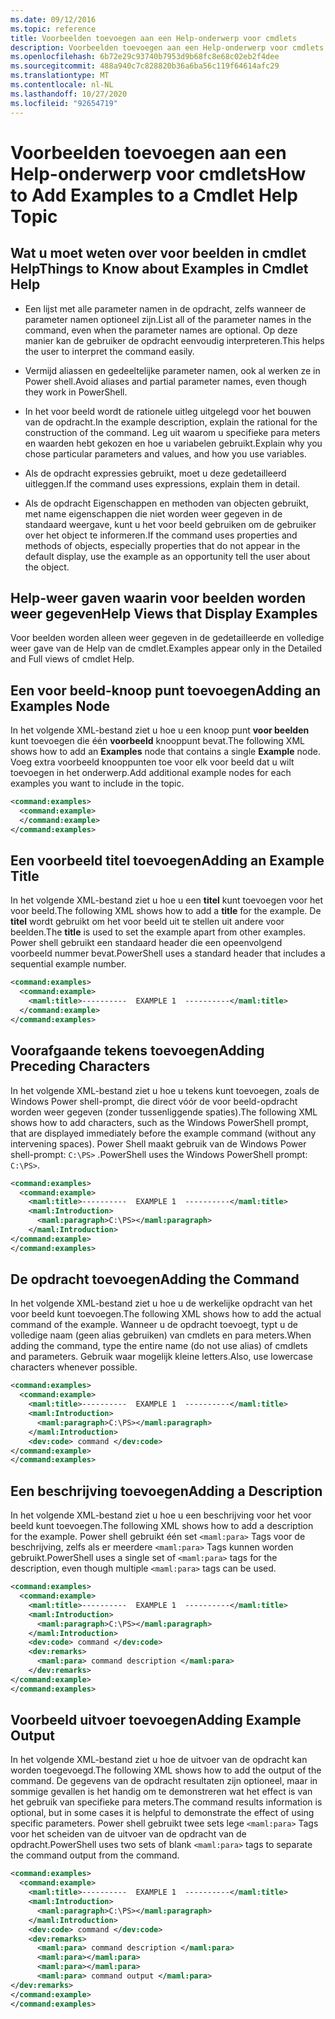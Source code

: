 ```yaml
---
ms.date: 09/12/2016
ms.topic: reference
title: Voorbeelden toevoegen aan een Help-onderwerp voor cmdlets
description: Voorbeelden toevoegen aan een Help-onderwerp voor cmdlets
ms.openlocfilehash: 6b72e29c93740b7953d9b68fc8e68c02eb2f4dee
ms.sourcegitcommit: 488a940c7c828820b36a6ba56c119f64614afc29
ms.translationtype: MT
ms.contentlocale: nl-NL
ms.lasthandoff: 10/27/2020
ms.locfileid: "92654719"
---
```

# <a name="how-to-add-examples-to-a-cmdlet-help-topic"></a><span data-ttu-id="64722-103">Voorbeelden toevoegen aan een Help-onderwerp voor cmdlets</span><span class="sxs-lookup"><span data-stu-id="64722-103">How to Add Examples to a Cmdlet Help Topic</span></span>

## <a name="things-to-know-about-examples-in-cmdlet-help"></a><span data-ttu-id="64722-104">Wat u moet weten over voor beelden in cmdlet Help</span><span class="sxs-lookup"><span data-stu-id="64722-104">Things to Know about Examples in Cmdlet Help</span></span>

- <span data-ttu-id="64722-105">Een lijst met alle parameter namen in de opdracht, zelfs wanneer de parameter namen optioneel zijn.</span><span class="sxs-lookup"><span data-stu-id="64722-105">List all of the parameter names in the command, even when the parameter names are optional.</span></span> <span data-ttu-id="64722-106">Op deze manier kan de gebruiker de opdracht eenvoudig interpreteren.</span><span class="sxs-lookup"><span data-stu-id="64722-106">This helps the user to interpret the command easily.</span></span>

- <span data-ttu-id="64722-107">Vermijd aliassen en gedeeltelijke parameter namen, ook al werken ze in Power shell.</span><span class="sxs-lookup"><span data-stu-id="64722-107">Avoid aliases and partial parameter names, even though they work in PowerShell.</span></span>

- <span data-ttu-id="64722-108">In het voor beeld wordt de rationele uitleg uitgelegd voor het bouwen van de opdracht.</span><span class="sxs-lookup"><span data-stu-id="64722-108">In the example description, explain the rational for the construction of the command.</span></span> <span data-ttu-id="64722-109">Leg uit waarom u specifieke para meters en waarden hebt gekozen en hoe u variabelen gebruikt.</span><span class="sxs-lookup"><span data-stu-id="64722-109">Explain why you chose particular parameters and values, and how you use variables.</span></span>

- <span data-ttu-id="64722-110">Als de opdracht expressies gebruikt, moet u deze gedetailleerd uitleggen.</span><span class="sxs-lookup"><span data-stu-id="64722-110">If the command uses expressions, explain them in detail.</span></span>

- <span data-ttu-id="64722-111">Als de opdracht Eigenschappen en methoden van objecten gebruikt, met name eigenschappen die niet worden weer gegeven in de standaard weergave, kunt u het voor beeld gebruiken om de gebruiker over het object te informeren.</span><span class="sxs-lookup"><span data-stu-id="64722-111">If the command uses properties and methods of objects, especially properties that do not appear in the default display, use the example as an opportunity tell the user about the object.</span></span>

## <a name="help-views-that-display-examples"></a><span data-ttu-id="64722-112">Help-weer gaven waarin voor beelden worden weer gegeven</span><span class="sxs-lookup"><span data-stu-id="64722-112">Help Views that Display Examples</span></span>

<span data-ttu-id="64722-113">Voor beelden worden alleen weer gegeven in de gedetailleerde en volledige weer gave van de Help van de cmdlet.</span><span class="sxs-lookup"><span data-stu-id="64722-113">Examples appear only in the Detailed and Full views of cmdlet Help.</span></span>

## <a name="adding-an-examples-node"></a><span data-ttu-id="64722-114">Een voor beeld-knoop punt toevoegen</span><span class="sxs-lookup"><span data-stu-id="64722-114">Adding an Examples Node</span></span>

<span data-ttu-id="64722-115">In het volgende XML-bestand ziet u hoe u een knoop punt **voor beelden** kunt toevoegen die één **voorbeeld** knooppunt bevat.</span><span class="sxs-lookup"><span data-stu-id="64722-115">The following XML shows how to add an **Examples** node that contains a single **Example** node.</span></span> <span data-ttu-id="64722-116">Voeg extra voorbeeld knooppunten toe voor elk voor beeld dat u wilt toevoegen in het onderwerp.</span><span class="sxs-lookup"><span data-stu-id="64722-116">Add additional example nodes for each examples you want to include in the topic.</span></span>

```xml
<command:examples>
  <command:example>
  </command:example>
</command:examples>
```

## <a name="adding-an-example-title"></a><span data-ttu-id="64722-117">Een voorbeeld titel toevoegen</span><span class="sxs-lookup"><span data-stu-id="64722-117">Adding an Example Title</span></span>

<span data-ttu-id="64722-118">In het volgende XML-bestand ziet u hoe u een **titel** kunt toevoegen voor het voor beeld.</span><span class="sxs-lookup"><span data-stu-id="64722-118">The following XML shows how to add a **title** for the example.</span></span> <span data-ttu-id="64722-119">De **titel** wordt gebruikt om het voor beeld uit te stellen uit andere voor beelden.</span><span class="sxs-lookup"><span data-stu-id="64722-119">The **title** is used to set the example apart from other examples.</span></span> <span data-ttu-id="64722-120">Power shell gebruikt een standaard header die een opeenvolgend voorbeeld nummer bevat.</span><span class="sxs-lookup"><span data-stu-id="64722-120">PowerShell uses a standard header that includes a sequential example number.</span></span>

```xml
<command:examples>
  <command:example>
    <maml:title>----------  EXAMPLE 1  ----------</maml:title>
  </command:example>
</command:examples>
```

## <a name="adding-preceding-characters"></a><span data-ttu-id="64722-121">Voorafgaande tekens toevoegen</span><span class="sxs-lookup"><span data-stu-id="64722-121">Adding Preceding Characters</span></span>

<span data-ttu-id="64722-122">In het volgende XML-bestand ziet u hoe u tekens kunt toevoegen, zoals de Windows Power shell-prompt, die direct vóór de voor beeld-opdracht worden weer gegeven (zonder tussenliggende spaties).</span><span class="sxs-lookup"><span data-stu-id="64722-122">The following XML shows how to add characters, such as the Windows PowerShell prompt, that are displayed immediately before the example command (without any intervening spaces).</span></span> <span data-ttu-id="64722-123">Power Shell maakt gebruik van de Windows Power shell-prompt: `C:\PS>` .</span><span class="sxs-lookup"><span data-stu-id="64722-123">PowerShell uses the Windows PowerShell prompt: `C:\PS>`.</span></span>

```xml
<command:examples>
  <command:example>
    <maml:title>----------  EXAMPLE 1  ----------</maml:title>
    <maml:Introduction>
      <maml:paragraph>C:\PS></maml:paragraph>
    </maml:Introduction>
</command:example>
</command:examples>
```

## <a name="adding-the-command"></a><span data-ttu-id="64722-124">De opdracht toevoegen</span><span class="sxs-lookup"><span data-stu-id="64722-124">Adding the Command</span></span>

<span data-ttu-id="64722-125">In het volgende XML-bestand ziet u hoe u de werkelijke opdracht van het voor beeld kunt toevoegen.</span><span class="sxs-lookup"><span data-stu-id="64722-125">The following XML shows how to add the actual command of the example.</span></span> <span data-ttu-id="64722-126">Wanneer u de opdracht toevoegt, typt u de volledige naam (geen alias gebruiken) van cmdlets en para meters.</span><span class="sxs-lookup"><span data-stu-id="64722-126">When adding the command, type the entire name (do not use alias) of cmdlets and parameters.</span></span> <span data-ttu-id="64722-127">Gebruik waar mogelijk kleine letters.</span><span class="sxs-lookup"><span data-stu-id="64722-127">Also, use lowercase characters whenever possible.</span></span>

```xml
<command:examples>
  <command:example>
    <maml:title>----------  EXAMPLE 1  ----------</maml:title>
    <maml:Introduction>
      <maml:paragraph>C:\PS></maml:paragraph>
    </maml:Introduction>
    <dev:code> command </dev:code>
</command:example>
</command:examples>
```

## <a name="adding-a-description"></a><span data-ttu-id="64722-128">Een beschrijving toevoegen</span><span class="sxs-lookup"><span data-stu-id="64722-128">Adding a Description</span></span>

<span data-ttu-id="64722-129">In het volgende XML-bestand ziet u hoe u een beschrijving voor het voor beeld kunt toevoegen.</span><span class="sxs-lookup"><span data-stu-id="64722-129">The following XML shows how to add a description for the example.</span></span> <span data-ttu-id="64722-130">Power shell gebruikt één set `<maml:para>` Tags voor de beschrijving, zelfs als er meerdere `<maml:para>` Tags kunnen worden gebruikt.</span><span class="sxs-lookup"><span data-stu-id="64722-130">PowerShell uses a single set of `<maml:para>` tags for the description, even though multiple `<maml:para>` tags can be used.</span></span>

```xml
<command:examples>
  <command:example>
    <maml:title>----------  EXAMPLE 1  ----------</maml:title>
    <maml:Introduction>
      <maml:paragraph>C:\PS></maml:paragraph>
    </maml:Introduction>
    <dev:code> command </dev:code>
    <dev:remarks>
      <maml:para> command description </maml:para>
    </dev:remarks>
</command:example>
</command:examples>
```

## <a name="adding-example-output"></a><span data-ttu-id="64722-131">Voorbeeld uitvoer toevoegen</span><span class="sxs-lookup"><span data-stu-id="64722-131">Adding Example Output</span></span>

<span data-ttu-id="64722-132">In het volgende XML-bestand ziet u hoe de uitvoer van de opdracht kan worden toegevoegd.</span><span class="sxs-lookup"><span data-stu-id="64722-132">The following XML shows how to add the output of the command.</span></span> <span data-ttu-id="64722-133">De gegevens van de opdracht resultaten zijn optioneel, maar in sommige gevallen is het handig om te demonstreren wat het effect is van het gebruik van specifieke para meters.</span><span class="sxs-lookup"><span data-stu-id="64722-133">The command results information is optional, but in some cases it is helpful to demonstrate the effect of using specific parameters.</span></span>
<span data-ttu-id="64722-134">Power shell gebruikt twee sets lege `<maml:para>` Tags voor het scheiden van de uitvoer van de opdracht van de opdracht.</span><span class="sxs-lookup"><span data-stu-id="64722-134">PowerShell uses two sets of blank `<maml:para>` tags to separate the command output from the command.</span></span>

```xml
<command:examples>
  <command:example>
    <maml:title>----------  EXAMPLE 1  ----------</maml:title>
    <maml:Introduction>
      <maml:paragraph>C:\PS></maml:paragraph>
    </maml:Introduction>
    <dev:code> command </dev:code>
    <dev:remarks>
      <maml:para> command description </maml:para>
      <maml:para></maml:para>
      <maml:para></maml:para>
      <maml:para> command output </maml:para>
</dev:remarks>
</command:example>
</command:examples>
```
